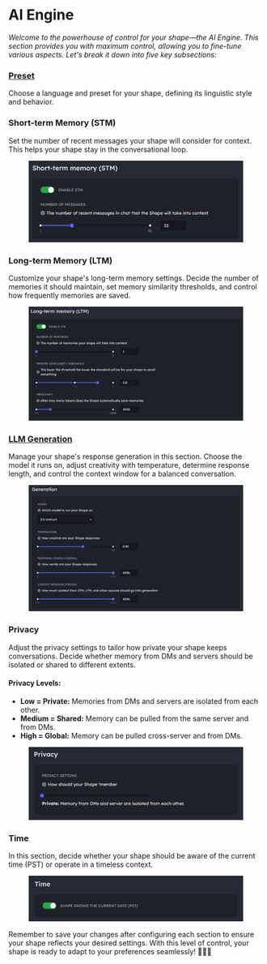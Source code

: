 # AI Engine



_Welcome to the powerhouse of control for your shape—the AI Engine. This section provides you with maximum control, allowing you to fine-tune various aspects. Let's break it down into five key subsections:_

### [Preset](broken-reference)

Choose a language and preset for your shape, defining its linguistic style and behavior.

### Short-term Memory (STM)

Set the number of recent messages your shape will consider for context. This helps your shape stay in the conversational loop.

<figure><img src="../../.gitbook/assets/Screenshot 2023-11-30 103331.png" alt=""><figcaption></figcaption></figure>

### Long-term Memory (LTM)

Customize your shape's long-term memory settings. Decide the number of memories it should maintain, set memory similarity thresholds, and control how frequently memories are saved.

<figure><img src="../../.gitbook/assets/Screenshot 2023-11-30 103316.png" alt=""><figcaption></figcaption></figure>

### [LLM Generation](broken-reference)

Manage your shape's response generation in this section. Choose the model it runs on, adjust creativity with temperature, determine response length, and control the context window for a balanced conversation.

<figure><img src="../../.gitbook/assets/Screenshot 2023-11-30 103301.png" alt=""><figcaption></figcaption></figure>

### Privacy

Adjust the privacy settings to tailor how private your shape keeps conversations. Decide whether memory from DMs and servers should be isolated or shared to different extents.

#### Privacy Levels:

* **Low = Private:** Memories from DMs and servers are isolated from each other.
* **Medium = Shared:** Memory can be pulled from the same server and from DMs.
* **High = Global:** Memory can be pulled cross-server and from DMs.

<figure><img src="../../.gitbook/assets/Screenshot 2023-11-30 103230.png" alt=""><figcaption></figcaption></figure>

### Time

In this section, decide whether your shape should be aware of the current time (PST) or operate in a timeless context.

<figure><img src="../../.gitbook/assets/Screenshot 2023-11-30 103219.png" alt=""><figcaption></figcaption></figure>

Remember to save your changes after configuring each section to ensure your shape reflects your desired settings. With this level of control, your shape is ready to adapt to your preferences seamlessly! 🔧🤖✨
